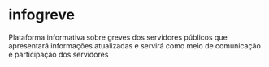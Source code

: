 infogreve
=========

Plataforma informativa sobre greves dos servidores públicos que apresentará informações atualizadas e servirá como meio de comunicação e participação dos servidores
